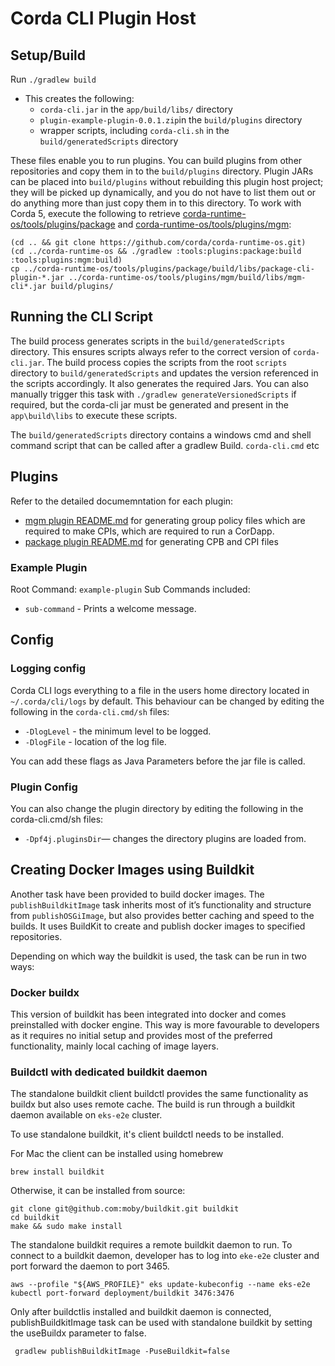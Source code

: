 # Corda CLI Plugin Host

## Setup/Build

Run `./gradlew build`

* This creates the following:
  * `corda-cli.jar` in the `app/build/libs/` directory
  * `plugin-example-plugin-0.0.1.zip`in the `build/plugins` directory
  * wrapper scripts, including `corda-cli.sh` in the `build/generatedScripts` directory
  
These files enable you to run plugins. You can build plugins from other repositories and copy them in to the `build/plugins` directory. Plugin JARs can be placed into `build/plugins` without rebuilding this plugin host project; they will be picked up dynamically, and you do not have to list them out or do anything more than just copy them in to this directory. To work with Corda 5, execute the following to retrieve [corda-runtime-os/tools/plugins/package](https://github.com/corda/corda-runtime-os/tree/release/os/5.0/tools/plugins/package) and [corda-runtime-os/tools/plugins/mgm](https://github.com/corda/corda-runtime-os/tree/release/os/5.0/tools/plugins/mgm):

```
(cd .. && git clone https://github.com/corda/corda-runtime-os.git)
(cd ../corda-runtime-os && ./gradlew :tools:plugins:package:build  :tools:plugins:mgm:build)
cp ../corda-runtime-os/tools/plugins/package/build/libs/package-cli-plugin-*.jar ../corda-runtime-os/tools/plugins/mgm/build/libs/mgm-cli*.jar build/plugins/
```

## Running the CLI Script

The build process generates scripts in the `build/generatedScripts` directory. This ensures scripts always refer to the correct version of `corda-cli.jar`. The build process copies the scripts from the root `scripts` directory to `build/generatedScripts` and updates the version referenced in the scripts accordingly. It also generates the required Jars. You can also manually trigger this task with `./gradlew generateVersionedScripts` if required, but the corda-cli jar must be generated and present in the `app\build\libs` to execute these scripts.

The `build/generatedScripts` directory contains a windows cmd and shell command script that can be called after a gradlew Build. `corda-cli.cmd` etc

## Plugins

Refer to the detailed documemntation for each plugin:

* [mgm plugin README.md](https://github.com/corda/corda-runtime-os/tree/release/os/5.0/tools/plugins/mgm) for generating group policy files which are required to make CPIs, which are required to run a CorDapp. 
* [package plugin README.md](https://github.com/corda/corda-runtime-os/tree/release/os/5.0/tools/plugins/package) for generating CPB and CPI files

### Example Plugin

Root Command: `example-plugin`
Sub Commands included:

* `sub-command` - Prints a welcome message.

## Config

### Logging config

Corda CLI logs everything to a file in the users home directory located in `~/.corda/cli/logs` by default. This behaviour can be changed by editing the following in the `corda-cli.cmd/sh` files:
- `-DlogLevel` - the minimum level to be logged.
- `-DlogFile` - location of the log file.

You can add these flags as Java Parameters before the jar file is called. 

### Plugin Config

You can also change the plugin directory by editing the following in the corda-cli.cmd/sh files:
- `-Dpf4j.pluginsDir`— changes the directory plugins are loaded from.

## Creating Docker Images using Buildkit

Another task have been provided to build docker images. The `publishBuildkitImage` task inherits most of it’s functionality and structure from `publishOSGiImage`, but also provides better caching and speed to the builds. It uses BuildKit to create and publish docker images to specified repositories. 

Depending on which way the buildkit is used, the task can be run in two ways:

### Docker buildx
This version of buildkit has been integrated into docker and comes preinstalled with docker engine. This way is more favourable to developers as it requires no initial setup and provides most of the preferred functionality, mainly local caching of image layers.

### Buildctl with dedicated buildkit daemon
The standalone buildkit client buildctl provides the same functionality as buildx but also uses remote cache. The build is run through a buildkit daemon available on `eks-e2e` cluster. 

To use standalone buildkit, it's client buildctl needs to be installed.

For Mac the client can be installed using homebrew

```
brew install buildkit
```

Otherwise, it can be installed from source: 

```
git clone git@github.com:moby/buildkit.git buildkit
cd buildkit
make && sudo make install
```

The standalone buildkit requires a remote buildkit daemon to run. To connect to a buildkit daemon, developer has to log into `eke-e2e` cluster and port forward the daemon to port 3465.

```
aws --profile "${AWS_PROFILE}" eks update-kubeconfig --name eks-e2e
kubectl port-forward deployment/buildkit 3476:3476
```

Only after buildctlis installed and buildkit daemon is connected, publishBuildkitImage task can be used with standalone buildkit by setting the  useBuildx parameter to false.

```
 gradlew publishBuildkitImage -PuseBuildkit=false
```


